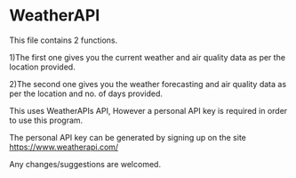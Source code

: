 # WeatherAPI
This file contains 2 functions.

1)The first one gives you the current weather and air quality data as per the location provided.

2)The second one gives you the weather forecasting and air quality data as per the location and no. of days provided.

This uses WeatherAPIs API, However a personal API key is required in order to use this program.

The personal API key can be generated by signing up on the site https://www.weatherapi.com/

Any changes/suggestions are welcomed.

